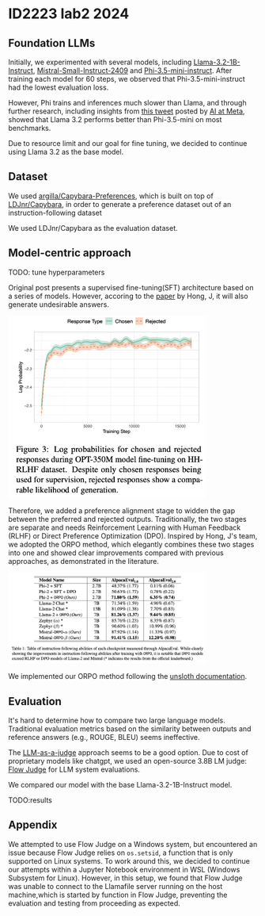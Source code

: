 # ID2223 lab2 2024

## Foundation LLMs

Initially, we experimented with several models, including [Llama-3.2-1B-Instruct](https://huggingface.co/meta-llama/Llama-3.2-1B-Instruct), [Mistral-Small-Instruct-2409](https://huggingface.co/mistralai/Mistral-Small-Instruct-2409) and [Phi-3.5-mini-instruct](https://huggingface.co/microsoft/Phi-3.5-mini-instruct). After training each model for 60 steps, we observed that Phi-3.5-mini-instruct had the lowest evaluation loss.

However, Phi trains and inferences much slower than Llama, and through further research, including insights from [this tweet](https://x.com/AIatMeta/status/1839018085329809831) posted by [AI at Meta](https://x.com/AIatMeta), showed that Llama 3.2 performs better than Phi-3.5-mini on most benchmarks.

Due to resource limit and our goal for fine tuning, we decided to continue using Llama 3.2 as the base model.

## Dataset

We used [argilla/Capybara-Preferences](https://huggingface.co/datasets/argilla/Capybara-Preferences), which is built on top of [LDJnr/Capybara](https://huggingface.co/datasets/LDJnr/Capybara), in order to generate a preference dataset out of an instruction-following dataset

We used LDJnr/Capybara as the evaluation dataset.

## Model-centric approach

<!-- e.g., tune hyperparameters, change the fine-tuning model architecture, etc. -->

TODO: tune hyperparameters

Original post presents a supervised fine-tuning(SFT) architecture based on a series of models. However, accoring to the [paper](https://arxiv.org/abs/2403.07691) by Hong, J, it will also generate undesirable answers.

<img src="report/reject.png" alt="drawing" width="400"/>

Therefore, we added a preference alignment stage to widden the gap between the preferred and rejected outputs. Traditionally, the two stages are separate and needs Reinforcement Learning with Human Feedback (RLHF) or Direct Preference Optimization (DPO). Inspired by Hong, J's team, we adopted the ORPO method, which elegantly combines these two stages into one and showed clear improvements compared with previous approaches, as demonstrated in the literature.

<img src="report/metrics.png" alt="drawing" width="400"/>

We implemented our ORPO method following the [unsloth documentation](https://docs.unsloth.ai/basics/reward-modelling-dpo-orpo-kto).

## Evaluation

It's hard to determine how to compare two large language models. Traditional evaluation metrics based on the similarity between outputs and reference answers (e.g., ROUGE, BLEU) seems ineffective.

The [LLM-as-a-judge](https://huggingface.co/learn/cookbook/en/llm_judge) approach seems to be a good option. Due to cost of proprietary models like chatgpt, we used an open-source 3.8B LM judge: [Flow Judge](https://github.com/flowaicom/flow-judge) for LLM system evaluations.

We compared our model with the base Llama-3.2-1B-Instruct model.

TODO:results

<!-- ## Reference

[1] Hong, J., Lee, N., & Thorne, J. (2024, March 12). ORPO: Monolithic Preference Optimization without Reference Model. arXiv.org. <https://arxiv.org/abs/2403.07691> -->

## Appendix

We attempted to use Flow Judge on a Windows system, but encountered an issue because Flow Judge relies on `os.setsid`, a function that is only supported on Linux systems. To work around this, we decided to continue our attempts within a Jupyter Notebook environment in WSL (Windows Subsystem for Linux). However, in this setup, we found that Flow Judge was unable to connect to the Llamafile server running on the host machine,which is started by function in Flow Judge, preventing the evaluation and testing from proceeding as expected.
